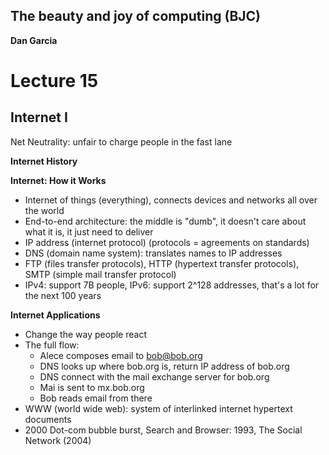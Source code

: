 ## The beauty and joy of computing (BJC)  
**Dan Garcia**

# Lecture 15
## Internet I

Net Neutrality: unfair to charge people in the fast lane

**Internet History**

**Internet: How it Works**
- Internet of things (everything), connects devices and networks all over the world
- End-to-end architecture: the middle is "dumb", it doesn't care about what it is, it just need to deliver
- IP address (internet protocol) (protocols = agreements on standards)
- DNS (domain name system): translates names to IP addresses
- FTP (files transfer protocols), HTTP (hypertext transfer protocols), SMTP (simple mail transfer protocol)
- IPv4: support 7B people, IPv6: support 2^128 addresses, that's a lot for the next 100 years

**Internet Applications**
- Change the way people react
- The full flow:
  * Alece composes email to bob@bob.org
  * DNS looks up where bob.org is, return IP address of bob.org
  * DNS connect with the mail exchange server for bob.org
  * Mai is sent to mx.bob.org
  * Bob reads email from there
- WWW (world wide web): system of interlinked internet hypertext documents
- 2000 Dot-com bubble burst, Search and Browser: 1993, The Social Network (2004)
